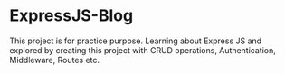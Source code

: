 # ExpressJS-Blog
This project is for practice purpose. Learning about Express JS and explored by creating this project with CRUD operations, Authentication, Middleware, Routes etc.
